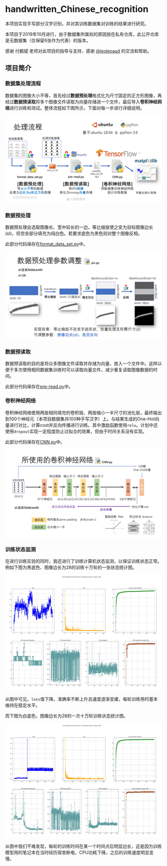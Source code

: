 # handwritten_Chinese_recognition

本项目实现手写部分汉字识别，并对其训练数据集对训练的结果进行研究。

本项目于2019年10月进行，由于数据集所属权的原因放在私有仓库，此公开仓库是无数据集（仅保留6张作为代表）的版本。

感谢 付鹏斌 老师对此项目的指导与支持，感谢 [@leoleoasd](https://github.com/leoleoasd) 的交流和帮助。

## 项目简介

### 数据集处理流程

数据集的图像大小不等，首先经过**数据预处理**格式化为尺寸固定的正方形图像，再经过**数据预读取**将多个图像文件读取为向量存储进一个文件，最后导入**卷积神经网络**进行训练和测试。整体流程如下图所示，下面对每一步进行详细说明。

![handling_process](image/handling_process.png)

### 数据预处理

数据预处理会选取图像长、宽中较长的一边，等比缩放使之变为目标图像边长(sl)，将空余部分填充为纯白色。若要求底色为黑色则对整个图像反相。

此部分代码保存在[format_data_set.py](format_data_set.py)中。

![pre-treatment](image/pre-treatment.png)

### 数据预读取

数据预读取的目的是将众多图像文件读取并存储为向量，放入一个文件中。这样以便于多次使用相同数据集训练时可以读取向量文件，减少重复读取图像数据的时间。

此部分代码保存在[pre-read.py](pre-read.py)中。

### 卷积神经网络

卷积神经网络使用两层相同填充的卷积层、两层缩小一半尺寸的池化层，最终输出到100个神经元（本项目数据集共100种手写汉字）上。与结果生成的One-Hot向量进行对比，计算cost并反向传播进行训练。其中激励函数使用`relu`。计划中还使用`dropout`实现一定程度防止过拟合的效果，但由于时间关系没有实现。

此部分代码保存在[CNN.py](CNN.py)中。

![CNN](image/CNN.png)



### 训练状态监测

在进行训练实验的同时，我还进行了训练计算机状态监测，以保证训练状态正常。例如下图为黑底色、图像边长为28的训练十万轮的一张状态统计图。

![bl_28_100_100000](image/bl_28_100_100000.png)

从图中可见，`loss`值下降，准确率不断上升且速度逐渐变缓，每轮训练用时基本维持在稳定水平。

而下图为白底色，图像边长为28的一次十万轮训练状态统计图。

![power_failure](image/power_failure.jpg)

从图中我们不难发现，每轮的训练时间在某一个时间点后明显边长，这是因为训练模型用的笔记本在当时经历宿舍断电，CPU功耗下降，之后的训练速度明显变慢。